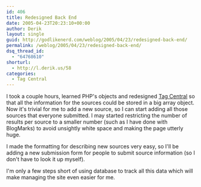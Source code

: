 ```yaml
---
id: 406
title: Redesigned Back End
date: 2005-04-23T20:23:10+00:00
author: Derik
layout: single
guid: http://godlikenerd.com/weblog/2005/04/23/redesigned-back-end/
permalink: /weblog/2005/04/23/redesigned-back-end/
dsq_thread_id:
  - "64768610"
shorturl:
  - http://l.derik.us/58
categories:
  - Tag Central
---
```

I took a couple hours, learned PHP's objects and redesigned [Tag Central](http://tagcentral.net) so that all the information for the sources could be stored in a big array object. Now it's trivial for me to add a new source, so I can start adding all those sources that everyone submitted. I may started restricting the number of results per source to a smaller number (such as I have done with BlogMarks) to avoid unsightly white space and making the page utterly huge.

I made the formatting for describing new sources very easy, so I'll be adding a new submission form for people to submit source information (so I don't have to look it up myself).

I'm only a few steps short of using database to track all this data which will make managing the site even easier for me.